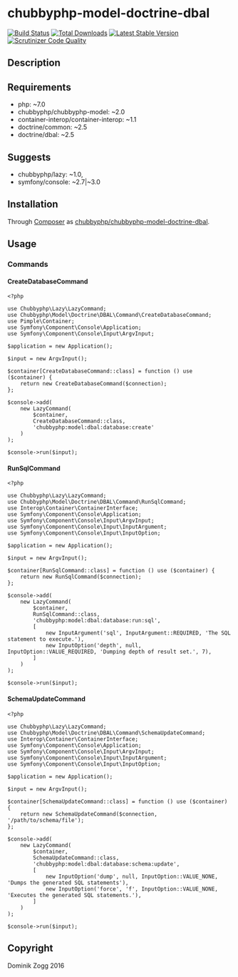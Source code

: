 # chubbyphp-model-doctrine-dbal

[![Build Status](https://api.travis-ci.org/chubbyphp/chubbyphp-model-doctrine-dbal.png?branch=master)](https://travis-ci.org/chubbyphp/chubbyphp-model-doctrine-dbal)
[![Total Downloads](https://poser.pugx.org/chubbyphp/chubbyphp-model-doctrine-dbal/downloads.png)](https://packagist.org/packages/chubbyphp/chubbyphp-model-doctrine-dbal)
[![Latest Stable Version](https://poser.pugx.org/chubbyphp/chubbyphp-model-doctrine-dbal/v/stable.png)](https://packagist.org/packages/chubbyphp/chubbyphp-model-doctrine-dbal)
[![Scrutinizer Code Quality](https://scrutinizer-ci.com/g/chubbyphp/chubbyphp-model-doctrine-dbal/badges/quality-score.png?b=master)](https://scrutinizer-ci.com/g/chubbyphp/chubbyphp-model-doctrine-dbal/?branch=master)

## Description

## Requirements

 * php: ~7.0
 * chubbyphp/chubbyphp-model: ~2.0
 * container-interop/container-interop: ~1.1
 * doctrine/common: ~2.5
 * doctrine/dbal: ~2.5

## Suggests

 * chubbyphp/lazy: ~1.0,
 * symfony/console: ~2.7|~3.0

## Installation

Through [Composer](http://getcomposer.org) as [chubbyphp/chubbyphp-model-doctrine-dbal][1].

## Usage

### Commands

#### CreateDatabaseCommand

```{.php}
<?php

use Chubbyphp\Lazy\LazyCommand;
use Chubbyphp\Model\Doctrine\DBAL\Command\CreateDatabaseCommand;
use Pimple\Container;
use Symfony\Component\Console\Application;
use Symfony\Component\Console\Input\ArgvInput;

$application = new Application();

$input = new ArgvInput();

$container[CreateDatabaseCommand::class] = function () use ($container) {
    return new CreateDatabaseCommand($connection);
};

$console->add(
    new LazyCommand(
        $container,
        CreateDatabaseCommand::class,
        'chubbyphp:model:dbal:database:create'
    )
);

$console->run($input);
```

#### RunSqlCommand

```{.php}
<?php

use Chubbyphp\Lazy\LazyCommand;
use Chubbyphp\Model\Doctrine\DBAL\Command\RunSqlCommand;
use Interop\Container\ContainerInterface;
use Symfony\Component\Console\Application;
use Symfony\Component\Console\Input\ArgvInput;
use Symfony\Component\Console\Input\InputArgument;
use Symfony\Component\Console\Input\InputOption;

$application = new Application();

$input = new ArgvInput();

$container[RunSqlCommand::class] = function () use ($container) {
    return new RunSqlCommand($connection);
};

$console->add(
    new LazyCommand(
        $container,
        RunSqlCommand::class,
        'chubbyphp:model:dbal:database:run:sql',
        [
            new InputArgument('sql', InputArgument::REQUIRED, 'The SQL statement to execute.'),
            new InputOption('depth', null, InputOption::VALUE_REQUIRED, 'Dumping depth of result set.', 7),
        ]
    )
);

$console->run($input);
```

#### SchemaUpdateCommand

```{.php}
<?php

use Chubbyphp\Lazy\LazyCommand;
use Chubbyphp\Model\Doctrine\DBAL\Command\SchemaUpdateCommand;
use Interop\Container\ContainerInterface;
use Symfony\Component\Console\Application;
use Symfony\Component\Console\Input\ArgvInput;
use Symfony\Component\Console\Input\InputArgument;
use Symfony\Component\Console\Input\InputOption;

$application = new Application();

$input = new ArgvInput();

$container[SchemaUpdateCommand::class] = function () use ($container) {
    return new SchemaUpdateCommand($connection, '/path/to/schema/file');
};

$console->add(
    new LazyCommand(
        $container,
        SchemaUpdateCommand::class,
        'chubbyphp:model:dbal:database:schema:update',
        [
            new InputOption('dump', null, InputOption::VALUE_NONE, 'Dumps the generated SQL statements'),
            new InputOption('force', 'f', InputOption::VALUE_NONE, 'Executes the generated SQL statements.'),
        ]
    )
);

$console->run($input);
```

[1]: https://packagist.org/packages/chubbyphp/chubbyphp-model-doctrine-dbal

## Copyright

Dominik Zogg 2016
